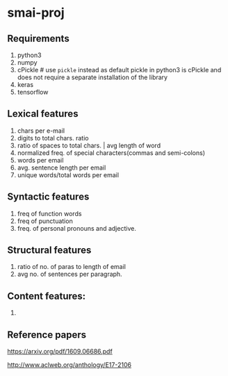 # smai-proj

## Requirements
1. python3
2. numpy
3. cPickle # use `pickle` instead as default pickle in python3 is cPickle and does not require a separate installation of the library
4. keras
5. tensorflow

## Lexical features

1. chars per e-mail
2. digits to total chars. ratio
3. ratio of spaces to total chars. | avg length of word
4. normalized freq. of special characters(commas and semi-colons)
5. words per email
6. avg. sentence length per email
7. unique words/total words per email

## Syntactic features

1. freq of function words
2. freq of punctuation
3. freq. of personal pronouns and adjective.

## Structural features

1. ratio of no. of paras to length of email
2. avg no. of sentences per paragraph.

## Content features:
1. 

## Reference papers
https://arxiv.org/pdf/1609.06686.pdf

http://www.aclweb.org/anthology/E17-2106
